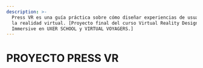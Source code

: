 ```yaml
---
description: >-
  Press VR es una guía práctica sobre cómo diseñar experiencias de usuario para
  la realidad virtual. [Proyecto final del curso Virtual Reality Design
  Immersive en UXER SCHOOL y VIRTUAL VOYAGERS.]
---
```


# PROYECTO PRESS VR

